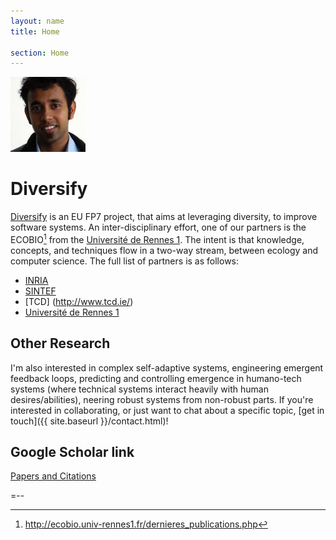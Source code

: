 ```yaml
---
layout: name
title: Home

section: Home
---
```


<img class='inset right' src='images/vivek_face.jpg' title='Vivek Nallur' 
alt='Photo of Vivek Nallur ' width='120px' />

Diversify
=======
[Diversify](http://diversify-project.eu/) is an EU FP7 project, that aims at 
leveraging diversity, to improve software systems. An inter-disciplinary 
effort, one of our partners is the ECOBIO[^1]
 from the [Université de Rennes 1](http://www.univ-rennes1.fr/english/). The 
intent is that knowledge, concepts, and techniques flow in a two-way stream, 
between ecology and computer science. The full list of partners is as follows:

* [INRIA](http://www.inria.fr/en/centre/rennes)
* [SINTEF](http://www.sintef.no/home/)
* [TCD] (http://www.tcd.ie/)
* [Université de Rennes 1](http://www.univ-rennes1.fr/english/)

[^1]: http://ecobio.univ-rennes1.fr/dernieres_publications.php


Other Research
--------------
I'm also interested in complex self-adaptive systems, engineering emergent 
feedback loops, predicting and controlling emergence in humano-tech systems 
(where technical systems interact heavily with human desires/abilities), 
neering robust systems from non-robust parts. If you're interested in 
collaborating, or just want to chat about a specific topic, [get in 
touch]({{ site.baseurl }}/contact.html)!

Google Scholar link
-------------------
[Papers and Citations](http://scholar.google.com/citations?user=TeqJsjcAAAAJ)


=--
